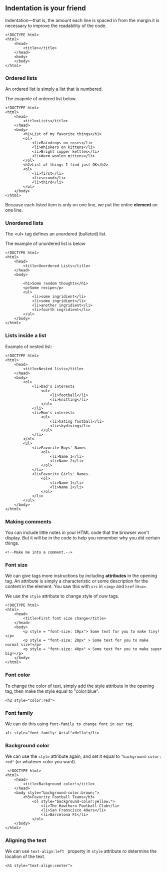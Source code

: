 ## **Indentation is your friend**

Indentation—that is, the amount each line is spaced in from the margin.it is necessary to improve the readability of the code.

```
<!DOCTYPE html>
<html>
    <head>
        <title></title>
    </head>
    <body>
    </body>
</html>
```

### **Ordered lists**

An ordered list is simply a list that is numbered.

The exapmle of ordered list below.

```
<!DOCTYPE html>
<html>
    <head>
        <title>Lists</title>
    </head>
    <body>
        <h1>List of my favorite things</h1>
        <ol>
            <li>Raindrops on roses</li>
            <li>Whiskers on kittens</li>
            <li>Bright copper kettles</li>
            <li>Warm woolen mittens</li>
        </ol>
        <h2>List of things I find just OK</h2>
        <ol>
            <li>first</li>
            <li>second</li>
            <li>third</li>
        </ol>
    </body>
</html>
```

Because each listed item is only on one line, we put the entire **element** on one line.

### **Unordered lists**

The &lt;ul&gt; tag defines an unordered \(bulleted\) list.

The example of unordered list is below

```
<!DOCTYPE html>
<html>
    <head>
        <title>Unordered Lists</title>
    </head>
    <body>

        <h1>Some random thoughts</h1>
        <p>Some recipe</p>
        <ul>
            <li>some ingridient</li>
            <li>some ingridient</li>
            <li>another ingridient</li>
            <li>fourth ingridient</li>
        </ul>
    </body>
</html>
```

### **Lists inside a list**

Example of nested list:

```
<!DOCTYPE html>
<html>
    <head>
        <title>Nested lists</title>
    </head>
    <body>
        <ol>
            <li>Dad's interests
                <ul>
                    <li>football</li>
                    <li>knitting</li>
                </ul>
            </li>
            <li>Mom's interests
                <ul>
                    <li>hating football</li>
                    <li>skydiving</li>
                </ul>
            </li>
        </ol>
        <ul>
            <li>Favorite Boys' Names
                <ol>
                    <li>Name 1</li>
                    <li>Name 2</li>
                </ol>
            </li>
            <li>Favorite Girls' Names.
                <ol>
                    <li>Name 1</li>
                    <li>Name 2</li>
                </ol>
            </li>
        </ul>
    </body>
</html>
```

### **Making comments**

You can include little notes in your HTML code that the browser won't display. But it will be in the code to help you remember why you did certain things.

```
<!--Make me into a comment.-->

```

### **Font size**

We can give tags more instructions by including **attributes** in the opening tag. An attribute is simply a characteristic or some description for the content in the element. You saw this with `src` in `<img>` and `href` in`<a>`.

We use the `style` attribute to change style of ouw tags.

```
<!DOCTYPE html>
<html>
    <head>
        <title>First font size change</title>
    </head>
    <body>
        <p style = "font-size: 10px"> Some text for you to make tiny! </p>
        <p style = "font-size: 20px" > Some text for you to make normal size!</p>
        <p style = "font-size: 40px" > Some text for you to make super big!</p>
    </body>
</html>
```

### **Font color**

To change the color of text, simply add the style attribute in the opening tag, then make the style equal to "color:blue".

```
<h2 style="color:red">
```

### **Font family**

We can do this using `font-family to change font in our tag.`

```
<li style="font-family: Arial">Hello!</li>
```

### **Background color**

We can use the `style` attribute again, and set it equal to `"background-color: red"` \(or whatever color you want\).

```
 <!DOCTYPE html>
<html>
    <head>
        <title>Background color!</title>
    </head>
    <body style="background-color:brown;">
        <h3>Favorite Football Teams</h3>
            <ol style="background-color:yellow;">
                <li>The Hawthorn Football Club</li>    
                <li>San Franscisco 49ers</li>
                <li>Barcelona FC</li>
            </ol>            
    </body>
</html>
```



### **Aligning the text**



We can use `text-align:left ` property in `style` attribute ro determine the location of the text.



```
<h1 style="text-align:center">
```




